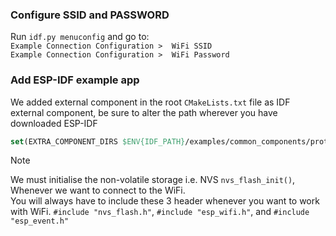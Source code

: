 ### Configure SSID and PASSWORD    
Run `idf.py menuconfig` and go to:     
`Example Connection Configuration >  WiFi SSID`   
`Example Connection Configuration >  WiFi Password`     
      
### Add ESP-IDF example app      
We added external component in the root `CMakeLists.txt` file as IDF external component, be sure to alter the path wherever you have downloaded ESP-IDF  
```cmake
set(EXTRA_COMPONENT_DIRS $ENV{IDF_PATH}/examples/common_components/protocol_examples_common)
```   
    
> [!NOTE]   
> We must initialise the non-volatile storage i.e. NVS `nvs_flash_init()`, Whenever we want to connect to the WiFi.   
> You will always have to include these 3 header whenever you want to work with WiFi. `#include "nvs_flash.h"`, `#include "esp_wifi.h"`, and `#include "esp_event.h"`    
     

